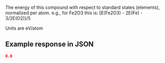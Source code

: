 The energy of this compound with respect to standard states (elements), normalized per atom. e.g., for Fe2O3 this is:
[E(Fe2O3) - 2E(Fe) - 3/2E(O2)]/5

Units are eV/atom















































## Example response in JSON

```json
0.0
```


